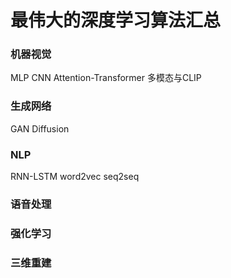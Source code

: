 # 最伟大的深度学习算法汇总

### 机器视觉
MLP
CNN
Attention-Transformer
多模态与CLIP

### 生成网络
GAN
Diffusion

### NLP
RNN-LSTM
word2vec
seq2seq

### 语音处理

### 强化学习

### 三维重建
